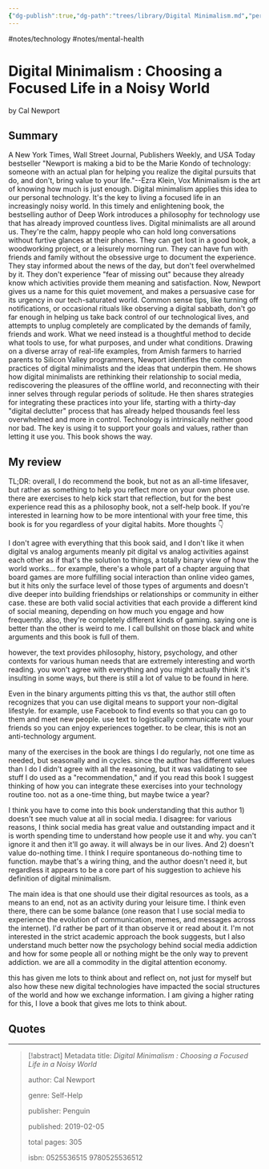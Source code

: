 ```yaml
---
{"dg-publish":true,"dg-path":"trees/library/Digital Minimalism.md","permalink":"/trees/library/digital-minimalism/","created":"2025-01-07T20:35:53.974-05:00","updated":"2025-03-21T12:50:21.181-04:00"}
---
```


#notes/technology #notes/mental-health 
# Digital Minimalism : Choosing a Focused Life in a Noisy World
by Cal Newport
## Summary
A New York Times, Wall Street Journal, Publishers Weekly, and USA Today bestseller "Newport is making a bid to be the Marie Kondo of technology: someone with an actual plan for helping you realize the digital pursuits that do, and don't, bring value to your life."--Ezra Klein, Vox Minimalism is the art of knowing how much is just enough. Digital minimalism applies this idea to our personal technology. It's the key to living a focused life in an increasingly noisy world. In this timely and enlightening book, the bestselling author of Deep Work introduces a philosophy for technology use that has already improved countless lives. Digital minimalists are all around us. They're the calm, happy people who can hold long conversations without furtive glances at their phones. They can get lost in a good book, a woodworking project, or a leisurely morning run. They can have fun with friends and family without the obsessive urge to document the experience. They stay informed about the news of the day, but don't feel overwhelmed by it. They don't experience "fear of missing out" because they already know which activities provide them meaning and satisfaction. Now, Newport gives us a name for this quiet movement, and makes a persuasive case for its urgency in our tech-saturated world. Common sense tips, like turning off notifications, or occasional rituals like observing a digital sabbath, don't go far enough in helping us take back control of our technological lives, and attempts to unplug completely are complicated by the demands of family, friends and work. What we need instead is a thoughtful method to decide what tools to use, for what purposes, and under what conditions. Drawing on a diverse array of real-life examples, from Amish farmers to harried parents to Silicon Valley programmers, Newport identifies the common practices of digital minimalists and the ideas that underpin them. He shows how digital minimalists are rethinking their relationship to social media, rediscovering the pleasures of the offline world, and reconnecting with their inner selves through regular periods of solitude. He then shares strategies for integrating these practices into your life, starting with a thirty-day "digital declutter" process that has already helped thousands feel less overwhelmed and more in control. Technology is intrinsically neither good nor bad. The key is using it to support your goals and values, rather than letting it use you. This book shows the way.

## My review
TL;DR: overall, I do recommend the book, but not as an all-time lifesaver, but rather as something to help you reflect more on your own phone use. there are exercises to help kick start that reflection, but for the best experience read this as a philosophy book, not a self-help book. If you're interested in learning how to be more intentional with your free time, this book is for you regardless of your digital habits. More thoughts 👇 

I don't agree with everything that this book said, and I don't like it when digital vs analog arguments meanly pit digital vs analog activities against each other as if that's the solution to things, a totally binary view of how the world works... for example, there's a whole part of a chapter arguing that board games are more fulfilling social interaction than online video games, but it hits only the surface level of those types of arguments and doesn't dive deeper into building friendships or relationships or community in either case. these are both valid social activities that each provide a different kind of social meaning, depending on how much you engage and how frequently. also, they're completely different kinds of gaming. saying one is better than the other is weird to me. I call bullshit on those black and white arguments and this book is full of them.

however, the text provides philosophy, history, psychology, and other contexts for various human needs that are extremely interesting and worth reading. you won't agree with everything and you might actually think it's insulting in some ways, but there is still a lot of value to be found in here. 

Even in the binary arguments pitting this vs that, the author still often recognizes that you can use digital means to support your non-digital lifestyle. for example, use Facebook to find events so that you can go to them and meet new people. use text to logistically communicate with your friends so you can enjoy experiences together. to be clear, this is not an anti-technology argument.

many of the exercises in the book are things I do regularly, not one time as needed, but seasonally and in cycles. since the author has different values than I do I didn't agree with all the reasoning, but it was validating to see stuff I do used as a "recommendation," and if you read this book I suggest thinking of how you can integrate these exercises into your technology routine too. not as a one-time thing, but maybe twice a year?

I think you have to come into this book understanding that this author 1) doesn't see much value at all in social media. I disagree: for various reasons, I think social media has great value and outstanding impact and it is worth spending time to understand how people use it and why. you can't ignore it and then it'll go away. it will always be in our lives. And 2) doesn't value do-nothing time. I think I require spontaneous do-nothing time to function. maybe that's a wiring thing, and the author doesn't need it, but regardless it appears to be a core part of his suggestion to achieve his definition of digital minimalism. 

The main idea is that one should use their digital resources as tools, as a means to an end, not as an activity during your leisure time. I think even there, there can be some balance (one reason that I use social media to experience the evolution of communication, memes, and messages across the internet). I'd rather be part of it than observe it or read about it. I'm not interested in the strict academic approach the book suggests, but I also understand much better now the psychology behind social media addiction and how for some people all or nothing might be the only way to prevent addiction. we are all a commodity in the digital attention economy.

this has given me lots to think about and reflect on, not just for myself but also how these new digital technologies have impacted the social structures of the world and how we exchange information. I am giving a higher rating for this, I love a book that gives me lots to think about.
## Quotes


---

> [!abstract] Metadata
> title: *Digital Minimalism : Choosing a Focused Life in a Noisy World*
> 
> author: Cal Newport
> 
> genre: Self-Help
> 
> publisher: Penguin 
> 
> published: 2019-02-05
> 
> total pages: 305
> 
> isbn: 0525536515 9780525536512

